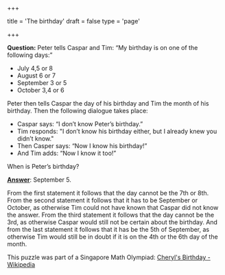 +++

title = 'The birthday'
draft = false
type = 'page'

+++

**Question:** Peter tells Caspar and Tim: “My birthday is on one of the following days:”

- July 4,5 or 8
- August 6 or 7
- September 3 or 5
- October 3,4 or 6

Peter then tells Caspar the day of his birthday and Tim the month of his birthday. Then the following dialogue takes place:

- Caspar says: “I don’t know Peter’s birthday.”
- Tim responds: "I don’t know his birthday either, but I already knew you didn’t know."
- Then Casper says: “Now I know his birthday!”
- And Tim adds: “Now I know it too!”

 

When is Peter’s birthday?



[**Answer**](/puzzles/birthday/): September 5.

From the first statement it follows that the day cannot be the 7th or 8th. From the second statement it follows that it has to be September or October, as otherwise Tim could not have known that Caspar did not know the answer. From the third statement it follows that the day cannot be the 3rd, as otherwise Caspar would still not be certain about the birthday. And from the last statement it follows that it has be the 5th of September, as otherwise Tim would still be in doubt if it is on the 4th or the 6th day of the month.

 This puzzle was part of a Singapore Math Olympiad: [Cheryl's Birthday - Wikipedia](https://en.wikipedia.org/wiki/Cheryl's_Birthday)